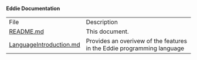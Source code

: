**Eddie Documentation**

<table>
    <tr>
        <td>File</td>
        <td>Description</td>
    </tr>
    <tr>
        <td><a href="README.md">README.md</a></td>
        <td>This document.</td>
    </tr>
    <tr>
        <td><a href="LanguageIntroduction.md">LanguageIntroduction.md</a></td>
        <td>Provides an overivew of the features in the Eddie 
        programming language</td>
    </tr>
</table>
